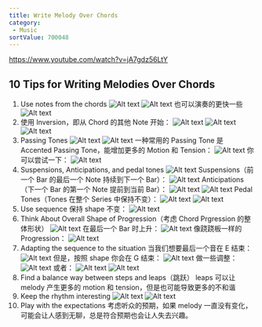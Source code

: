 ```yaml
---
title: Write Melody Over Chords
category:
 - Music
sortValue: 700048
---
```


https://www.youtube.com/watch?v=jA7gdz56LtY

## 10 Tips for Writing Melodies Over Chords

1. Use notes from the chords
   ![Alt text](image.png)
   ![Alt text](image-1.png)
   也可以演奏的更快一些
   ![Alt text](image-2.png)
2. 使用 Inversion，即从 Chord 的其他 Note 开始：
   ![Alt text](image-3.png)
   ![Alt text](image-4.png)
   ![Alt text](image-5.png)
3. Passing Tones
   ![Alt text](image-6.png)
   ![Alt text](image-7.png)
   一种常用的 Passing Tone 是 Accented Passing Tone，能增加更多的 Motion 和 Tension：
   ![Alt text](image-8.png)
   你可以尝试一下：
   ![Alt text](image-9.png)
4. Suspensions, Anticipations, and pedal tones
   ![Alt text](image-10.png)
   Suspensions（前一个 Bar 的最后一个 Note 持续到下一个 Bar）：
   ![Alt text](image-11.png)
   Anticipations（下一个 Bar 的第一个 Note 提前到当前 Bar）：
   ![Alt text](image-12.png)
   ![Alt text](image-13.png)
   Pedal Tones（Tones 在整个 Series 中保持不变）：
   ![Alt text](image-14.png)
   ![Alt text](image-15.png)
5. Use sequence
   保持 shape 不变：
   ![Alt text](image-16.png)
6. Think About Overall Shape of Progression（考虑 Chord Prgression 的整体形状）
   ![Alt text](image-18.png)
   在最后一个 Bar 时上升：
   ![Alt text](image-26.png)
   像跷跷板一样的 Progression：
   ![Alt text](image-17.png)
7. Adapting the sequence to the situation
   当我们想要最后一个音在 E 结束：
   ![Alt text](image-19.png)
   但是，按照 shape 你会在 G 结束：
   ![Alt text](image-20.png)
   做一些调整：
   ![Alt text](image-21.png)
   或者：
   ![Alt text](image-22.png)
   ![Alt text](image-23.png)
8. Find a balance way between steps and leaps（跳跃）
   leaps 可以让 melody 产生更多的 motion 和 tension，但是也可能导致更多的不和谐
9. Keep the rhythm interesting
   ![Alt text](image-24.png)
   ![Alt text](image-25.png)
10. Play with the expectations
    考虑听众的预期，如果 melody 一直没有变化，可能会让人感到无聊，总是符合预期也会让人失去兴趣。
